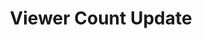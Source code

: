 ---
title: Viewer Count Update
description: Trigger for when your Twitch viewer count updates
version: 0.2.0
twitchService: EventSub
variables:
  - name: viewerCount
    type: number
    description: The new Twitch viewer count
    value: 187
---